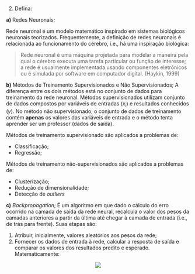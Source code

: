 2. Defina:

**a)** Redes Neuronais;
  
  Rede neuronal é um modelo matemático inspirado em sistemas biológicos neuronais teorizados. Frequentemente, a definição de redes neuronais é relacionada ao funcionamento do cérebro, i.e., há uma inspiração biológica: 
  
  >Rede neuronal é uma máquina projetada para modelar a maneira pela qual o cérebro executa uma tarefa particular ou função de interesse; a rede é usualmente implementada usando componentes eletrônicos ou é simulada por software em computador digital. (Haykin, 1999)

**b)** Métodos de Treinamento Supervisionados e Não Supervisionados;
A diferença entre os dois métodos está no conjunto de dados para treinamento da rede neuronal. Métodos supervisionados utilizam conjunto de dados compostos por variáveis de entradas (*x<sub>i</sub>*) e resultados conhecidos (*y*). No método não supervisionado, o conjunto de dados de treinamento contém **apenas** os valores das variáveis de entrada e o método tenta aprender ser um professor (dados de saída). 

Métodos de treinamento supervisionado são aplicados a problemas de:
* Classificação;
* Regressão;

Métodos de treinamento não-supervisionados são aplicados a problemas de:
* Clusterização;
* Redução de dimensionalidade;
* Detecção de *outliers*

**c)** *Backpropagation*;
É um algoritmo em que dado o cálculo do erro ocorrido na camada de saída da rede neural, recalcula o valor dos pesos da camadas anteriores a partir da última até chegar à camada de entrada (i.e., de trás para frente). Suas etapas são:

1. Atribuir, inicialmente, valores aleatórios aos pesos da rede;
2. Fornecer os dados de entrada à rede, calcular a resposta de saída e comparar os valores dos resultados predito e esperado. Matematicamente:

<!-- $$ E(y_{obj}, y_{pred}) = \sum_{i = 1}^N (y_{obj} - y_{pred})^2 $$ --> 

<div align="center"><img src="https://render.githubusercontent.com/render/math?math=E(y_%7Bobj%7D%2C%20y_%7Bpred%7D)%20%3D%20%5Csum_%7Bi%20%3D%201%7D%5EN%20(y_%7Bobj%7D%20-%20y_%7Bpred%7D)%5E2%0D"></div>